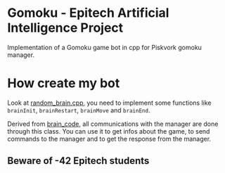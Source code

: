 # Gomoku - Epitech Artificial Intelligence Project

Implementation of a Gomoku game bot in cpp for Piskvork gomoku manager.

# How create my bot

Look at [random_brain.cpp](src/random_brain.cpp), you need to implement some functions like `brainInit`, `brainRestart`, `brainMove` and `brainEnd`.

Derived from [brain_code](include/core/brain_core.hpp), all communications with the manager are done through this class.
You can use it to get infos about the game, to send commands to the manager and to get the response from the manager.

## Beware of -42 Epitech students
